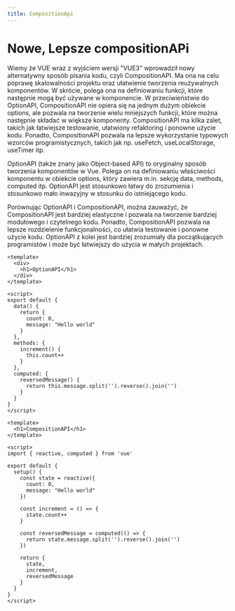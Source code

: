 ```yaml
---
title: CompositionApi
---
```

<h1 class='text-white mb-10 mt-5 text-2xl uppercase text-center'>
  Nowe, Lepsze compositionAPi
</h1>

<TextBoxMD>
  <p class='indent-6'>
    Wiemy że VUE wraz z wyjściem wersji "VUE3" wprowadził nowy alternatywny sposób pisania kodu, czyli CompositionAPI. Ma ona na celu poprawę skalowalności projektu oraz ułatwienie tworzenia reużywalnych komponentów.
    W skrócie, polega ona na definiowaniu funkcji, które następnie mogą być używane w komponencie. W przeciwieństwie do OptionAPI, CompositionAPI nie opiera się na jednym dużym obiekcie options, ale pozwala na tworzenie wielu mniejszych funkcji, które można następnie składać w większe komponenty. CompositionAPI ma kilka zalet, takich jak łatwiejsze testowanie, ułatwiony refaktoring i ponowne użycie kodu. Ponadto, CompositionAPI pozwala na lepsze wykorzystanie typowych wzorców programistycznych, takich jak np. useFetch, useLocalStorage, useTimer itp.
  </p>
  <p class='my-2'>
    <span class='text-green-500'>OptionAPI</span> (także znany jako Object-based API) to oryginalny sposób tworzenia komponentów w Vue. Polega on na definiowaniu właściwości komponentu w obiekcie options, który zawiera m.in. sekcję data, methods, computed itp. OptionAPI jest stosunkowo łatwy do zrozumienia i stosunkowo mało inwazyjny w stosunku do istniejącego kodu.
  </p>
  <p class='my-2'>
    Porównując OptionAPI i CompositionAPI, można zauważyć, że CompositionAPI jest bardziej elastyczne i pozwala na tworzenie bardziej modułowego i czytelnego kodu. Ponadto, CompositionAPI pozwala na lepsze rozdzielenie funkcjonalności, co ułatwia testowanie i ponowne użycie kodu. OptionAPI z kolei jest bardziej zrozumiały dla początkujących programistów i może być łatwiejszy do użycia w małych projektach.
  </p>
</TextBoxMD>

<div>

```vue
<template>
  <div>
    <h1>OptionAPI</h1>
  </div>
</template>

<script>
export default {
  data() {
    return {
      count: 0,
      message: "Hello world"
    }
  },
  methods: {
    increment() {
      this.count++
    }
  },
  computed: {
    reversedMessage() {
      return this.message.split('').reverse().join('')
    }
  }
}
</script>

```

```vue
<template>
  <h1>CompositionAPI</h1>
</template>

<script>
import { reactive, computed } from 'vue'

export default {
  setup() {
    const state = reactive({
      count: 0,
      message: "Hello world"
    })

    const increment = () => {
      state.count++
    }

    const reversedMessage = computed(() => {
      return state.message.split('').reverse().join('')
    })

    return {
      state,
      increment,
      reversedMessage
    }
  }
}
</script>


```


</div>

